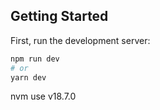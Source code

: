 ## Getting Started

First, run the development server:

```bash
npm run dev
# or
yarn dev
```


nvm use v18.7.0